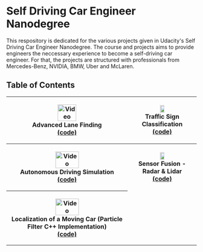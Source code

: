 # Self Driving Car Engineer Nanodegree

This respository is dedicated for the various projects given in Udacity's Self Driving Car Engineer Nanodegree. The course and projects aims to provide engineers the neccessary experience to become a self-driving car engineer. For that, the projects are structured with professionals from Mercedes-Benz, NVIDIA, BMW, Uber and McLaren.

## Table of Contents

<table style="width:100%">
  <tr>
        <th><p align="center">
           <a href="https://youtu.be/oyZ-jrVh1gE"><img src="https://user-images.githubusercontent.com/37708330/46537145-d6e60c00-c8b0-11e8-8e56-95864f0eb998.gif"                         alt="Video" width="40%" height="40%"></a>
           <br>Advanced Lane Finding
           <br><a href="https://github.com/prasannasPitch/Projects_Self_Driving_Car/tree/master/Advanced_Lane_Detection" name="p2_code">(code)</a>
        </p>
    </th>
         <th><p align="center">
           <a><img src="https://user-images.githubusercontent.com/37708330/53184144-d13d5880-35fc-11e9-8a4a-c6967d90d0b1.png" width="25%" height="10%"></a>
           <br>Traffic Sign Classification
           <br><a href="https://github.com/prasannasPitch/Projects_Self_Driving_Car/tree/master/Traffic_Sign_Classifier" name="p3_code">(code)</a>
        </p>
    </th>
      </tr>
   <tr>
            <th><p align="center">
           <a href="https://www.youtube.com/watch?v=FjCaN85yhng&feature=youtu.be"><img src="https://user-images.githubusercontent.com/37708330/50383991-443e5780-06be-11e9-81a6-1b396597b676.gif" alt="Video" width="45%" height="40%"></a>
           <br>Autonomous Driving Simulation
           <br><a href="https://github.com/prasannasPitch/Projects_Self_Driving_Car/tree/master/Behavioral_Cloning" name="p4_code">(code)</a>
        </p>
    </th>
              <th><p align="center">
           <a><img src="https://user-images.githubusercontent.com/37708330/53185224-e0bda100-35fe-11e9-95f9-dc576e3a4d8a.png" width="25%" height="5%"></a>
           <br>Sensor Fusion - Radar & Lidar
           <br><a href="https://github.com/prasannasPitch/Projects_Self_Driving_Car/tree/master/Extended_Kalman_Filter" name="p5_code">(code)</a>
        </p>
    </th>
  </tr>
  <tr>
            <th><p align="center">
           <a href="https://youtu.be/AYDJ7L6k4Bw"><img src="https://user-images.githubusercontent.com/37708330/52909920-0dd12300-3290-11e9-90ab-636567d88f77.gif" alt="Video" width="45%" height="40%"></a>
           <br>Localization of a Moving Car          
              (Particle Filter C++ Implementation)
           <br><a href="https://github.com/prasannasPitch/Projects_Self_Driving_Car/tree/master/Localization_Particle_filter" name="p6_code">(code)</a>
        </p>
    </th>

  </tr>
  <tr>
  </tr>
  <tr>
  </tr>
</table>
